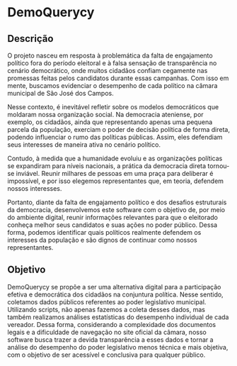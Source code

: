 # DemoQuerycy

## Descrição
O projeto nasceu em resposta à problemática da falta de engajamento político fora do período eleitoral e à falsa sensação de transparência no cenário democrático, onde muitos cidadãos confiam cegamente nas promessas feitas pelos candidatos durante essas campanhas. Com isso em mente, buscamos evidenciar o desempenho de cada político na câmara municipal de São José dos Campos.

Nesse contexto, é inevitável refletir sobre os modelos democráticos que moldaram nossa organização social. Na democracia ateniense, por exemplo, os cidadãos, ainda que representando apenas uma pequena parcela da população, exerciam o poder de decisão política de forma direta, podendo influenciar o rumo das políticas públicas. Assim, eles defendiam seus interesses de maneira ativa no cenário político.

Contudo, à medida que a humanidade evoluiu e as organizações políticas se expandiram para níveis nacionais, a prática da democracia direta tornou-se inviável. Reunir milhares de pessoas em uma praça para deliberar é impossível, e por isso elegemos representantes que, em teoria, defendem nossos interesses.

Portanto, diante da falta de engajamento político e dos desafios estruturais da democracia, desenvolvemos este software com o objetivo de, por meio do ambiente digital, reunir informações relevantes para que o eleitorado conheça melhor seus candidatos e suas ações no poder público. Dessa forma, podemos identificar quais políticos realmente defendem os interesses da população e são dignos de continuar como nossos representantes.

## Objetivo
DemoQuerycy se propõe a ser uma alternativa digital para a participação efetiva e democrática dos cidadãos na conjuntura política. Nesse sentido, coletamos dados públicos referentes ao poder legislativo municipal. Utilizando scripts, não apenas fazemos a coleta desses dados, mas também realizamos análises estatísticas do desempenho individual de cada vereador. Dessa forma, considerando a complexidade dos documentos legais e a dificuldade de navegação no site oficial da câmara, nosso software busca trazer a devida transparência a esses dados e tornar a análise do desempenho do poder legislativo menos técnica e mais objetiva, com o objetivo de ser acessível e conclusiva para qualquer público.

